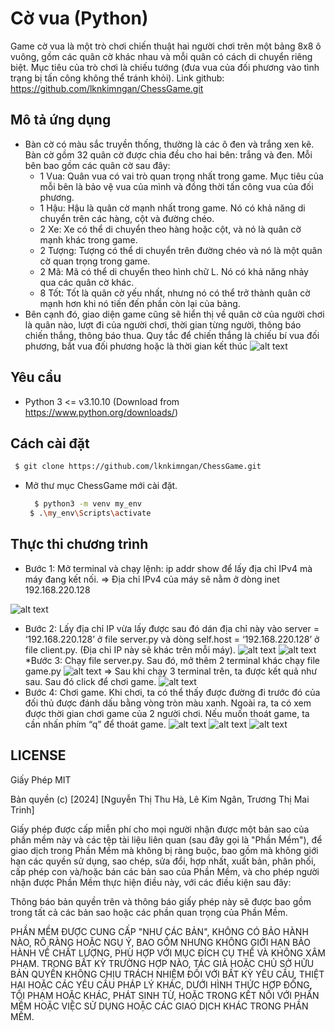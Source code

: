 # Cờ vua (Python)
Game cờ vua là một trò chơi chiến thuật hai người chơi trên một bảng 8x8 ô vuông, gồm các quân cờ khác nhau và mỗi quân có cách di chuyển riêng biệt. Mục tiêu của trò chơi là chiếu tướng (đưa vua của đối phương vào tình trạng bị tấn công không thể tránh khỏi).
Link github: https://github.com/lknkimngan/ChessGame.git
## Mô tả ứng dụng
* Bàn cờ có màu sắc truyền thống, thường là các ô đen và trắng xen kẽ. Bàn cờ gồm 32 quân cờ được chia đều cho hai bên: trắng và đen. Mỗi bên bao gồm các quân cờ sau đây:
  * 1 Vua: Quân vua có vai trò quan trọng nhất trong game. Mục tiêu của mỗi bên là bảo vệ vua của mình và đồng thời tấn công vua của đối phương.
  * 1 Hậu: Hậu là quân cờ mạnh nhất trong game. Nó có khả năng di chuyển trên các hàng, cột và đường chéo.
  * 2 Xe: Xe có thể di chuyển theo hàng hoặc cột, và nó là quân cờ mạnh khác trong game.
  * 2 Tượng: Tượng có thể di chuyển trên đường chéo và nó là một quân cờ quan trọng trong game.
  *	2 Mã: Mã có thể di chuyển theo hình chữ L. Nó có khả năng nhảy qua các quân cờ khác.
  *	8 Tốt: Tốt là quân cờ yếu nhất, nhưng nó có thể trở thành quân cờ mạnh hơn khi nó tiến đến phần còn lại của bảng.
* Bên cạnh đó, giao diện game cũng sẽ hiển thị về quân cờ của người chơi là quân nào, lượt đi của người chơi, thời gian từng người, thông báo chiến thắng, thông báo thua.
Quy tắc để chiến thắng là chiếu bí vua đối phương, bắt vua đối phương hoặc là thời gian kết thúc
![alt text](img_readme/image-8.png)


## Yêu cầu
* Python 3 <= v3.10.10 (Download from https://www.python.org/downloads/)
## Cách cài đặt 
  
```bash
 $ git clone https://github.com/lknkimngan/ChessGame.git 
```
* Mở thư mục ChessGame mới cài đặt.
  ```bash
    $ python3 -m venv my_env
   $ .\my_env\Scripts\activate
  ```
## Thực thi chương trình
* Bước 1: Mở terminal và chạy lệnh: ip addr show để lấy địa chỉ IPv4 mà máy đang kết nối.
⇒ Địa chỉ IPv4 của máy sẽ nằm ở dòng inet 192.168.220.128

![alt text](img_readme/image.png)
* Bước 2: Lấy địa chỉ IP vừa lấy được sau đó dán địa chỉ này vào server = ‘192.168.220.128’ ở file server.py và dòng self.host = ‘192.168.220.128’ ở file client.py. (Địa chỉ IP này sẽ khác trên mỗi máy).
  ![alt text](img_readme/image-1.png)
![alt text](img_readme/image-2.png)
*Bước 3: Chạy file server.py. Sau đó, mở thêm 2 terminal khác chạy file game.py
![alt text](img_readme/image-3.png)
⇒ Sau khi chạy 3 terminal trên, ta được kết quả như sau. Sau đó click để chơi game.
![alt text](img_readme/image-4.png)
* Bước 4: Chơi game. Khi chơi, ta có thể thấy được đường đi trước đó của đối thủ được đánh dấu bằng vòng tròn màu xanh. Ngoài ra, ta có xem được thời gian chơi game của 2 người chơi. Nếu muốn thoát game, ta cần nhấn phím “q” để thoát game.
  ![alt text](img_readme/image-5.png)
![alt text](img_readme/image-6.png)
![alt text](img_readme/image-7.png)

## LICENSE
Giấy Phép MIT

Bản quyền (c) [2024] [Nguyễn Thị Thu Hà, Lê Kim Ngân, Trương Thị Mai Trinh]

Giấy phép được cấp miễn phí cho mọi người nhận được một bản sao của phần mềm này và các tệp tài liệu liên quan (sau đây gọi là "Phần Mềm"), để giao dịch trong Phần Mềm mà không bị ràng buộc, bao gồm mà không giới hạn các quyền
sử dụng, sao chép, sửa đổi, hợp nhất, xuất bản, phân phối, cấp phép con và/hoặc bán các bản sao của Phần Mềm, và cho phép người nhận được Phần Mềm thực hiện điều này, với các điều kiện sau đây:

Thông báo bản quyền trên và thông báo giấy phép này sẽ được bao gồm trong tất cả các bản sao hoặc các phần quan trọng của Phần Mềm.

PHẦN MỀM ĐƯỢC CUNG CẤP "NHƯ CÁC BẢN", KHÔNG CÓ BẢO HÀNH NÀO, RÕ RÀNG HOẶC NGỤ Ý, BAO GỒM NHƯNG KHÔNG GIỚI HẠN BẢO HÀNH VỀ CHẤT LƯỢNG, PHÙ HỢP VỚI MỤC ĐÍCH CỤ THỂ VÀ KHÔNG XÂM PHẠM. TRONG BẤT KỲ TRƯỜNG HỢP NÀO, TÁC GIẢ HOẶC CHỦ SỞ HỮU BẢN QUYỀN KHÔNG CHỊU TRÁCH NHIỆM ĐỐI VỚI BẤT KỲ YÊU CẦU, THIỆT HẠI HOẶC CÁC YÊU CẦU PHÁP LÝ KHÁC, DƯỚI HÌNH THỨC HỢP ĐỒNG, TỘI PHẠM HOẶC KHÁC, PHÁT SINH TỪ, HOẶC TRONG KẾT NỐI VỚI PHẦN MỀM HOẶC VIỆC SỬ DỤNG HOẶC CÁC GIAO DỊCH KHÁC TRONG PHẦN MỀM.

  
